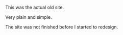 This was the actual old site. 

Very plain and simple.

The site was not finished before I started to redesign.
